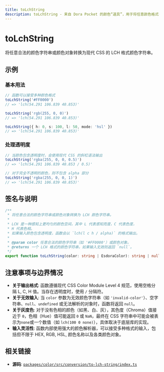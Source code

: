 ```yaml
---
title: toLchString
description: toLchString - 来自 Dora Pocket 的颜色“道具”，用于将任意颜色格式转换为 LCH 字符串。
---
```


# toLchString

<!-- 1. 简介：一句话核心功能描述 -->

将任意合法的颜色字符串或颜色对象转换为现代 CSS 的 LCH 格式颜色字符串。

<!-- 2. 示例：由核心功能和从测试用例中提炼的场景组成 -->

## 示例

### 基本用法

```typescript
// 函数可以接受多种颜色格式
toLchString('#FF0000')
// => 'lch(54.291 106.839 40.853)'

toLchString('rgb(255, 0, 0)')
// => 'lch(54.291 106.839 40.853)'

toLchString({ h: 0, s: 100, l: 50, mode: 'hsl' })
// => 'lch(54.291 106.839 40.853)'
```

### 处理透明度

```typescript
// 当颜色包含透明度时，会使用现代 CSS 的斜杠语法输出
toLchString('rgba(255, 0, 0, 0.5)')
// => 'lch(54.291 106.839 40.853 / 0.5)'

// 对于完全不透明的颜色，则不包含 alpha 部分
toLchString('rgba(255, 0, 0, 1)')
// => 'lch(54.291 106.839 40.853)'
```

<!-- 3. 签名与说明：合并了签名、参数、返回值的唯一技术核心 -->

## 签名与说明

```typescript
/**
 * 将任意合法的颜色字符串或颜色对象转换为 LCH 颜色字符串。
 *
 * LCH 是一种感知上更均匀的颜色空间，其中 L 代表感知亮度，C 代表色度，
 * H 代表色相。
 * 如果输入颜色包含透明度，函数会以 `lch(l c h / alpha)` 的格式输出。
 *
 * @param color 任意合法的颜色字符串（如 '#FF0000'）或颜色对象。
 * @returns 一个 LCH 格式的颜色字符串，如果输入无效则返回 `null`。
 */
export function toLchString(color: string | EsdoraColor): string | null
```

<!-- 4. 注意事项与边界情况：建立用户信任 -->

## 注意事项与边界情况

- **关于输出格式**: 函数遵循现代 CSS Color Module Level 4 规范，使用空格分隔 L, C, H 值。当存在透明度时，使用 `/` 分隔符。
- **关于无效输入**: 当 `color` 参数为无效颜色字符串（如 `'invalid-color'`）、空字符串、`null`、`undefined` 或无法解析的对象时，函数将返回 `null`。
- **关于灰度色**: 对于没有色相的颜色（如黑、白、灰），其色度（Chroma）值接近于 `0`，色相（Hue）值可能返回 `0` 或 `NaN`，最终在 CSS 字符串中可能会被表示为`none`或一个数值（如 `lch(100 0 none)`），具体取决于底层库的实现。
- **输入灵活性**: 函数内部使用强大的颜色解析器，可以接受多种格式的输入，包括但不限于 HEX, RGB, HSL, 颜色名称以及各类颜色对象。

<!-- 5. 相关链接：提供相关函数及源码的链接 -->

## 相关链接

- **源码**: [`packages/color/src/conversion/to-lch-string/index.ts`](https://github.com/esdora-js/esdora/blob/main/packages/color/src/conversion/to-lch-string/index.ts)
